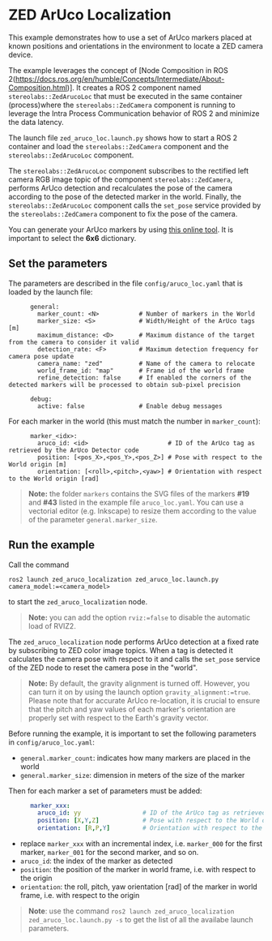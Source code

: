 # ZED ArUco Localization

This example demonstrates how to use a set of ArUco markers placed at known positions and orientations in the environment to locate a ZED camera device.

The example leverages the concept of [Node Composition in ROS 2(https://docs.ros.org/en/humble/Concepts/Intermediate/About-Composition.html)]. It creates a ROS 2 component named `stereolabs::ZedArucoLoc` that must be executed in the same container (process)where the `stereolabs::ZedCamera` component is running to leverage the Intra Process Communication behavior of ROS 2 and minimize the data latency.

The launch file `zed_aruco_loc.launch.py` shows how to start a ROS 2 container and load the `stereolabs::ZedCamera` component and the `stereolabs::ZedArucoLoc` component.

The `stereolabs::ZedArucoLoc` component subscribes to the rectified left camera RGB image topic of the component `stereolabs::ZedCamera`, performs ArUco detection and recalculates the pose of the camera according to the pose of the detected marker in the world. Finally, the `stereolabs::ZedArucoLoc` component calls the `set_pose` service provided by the `stereolabs::ZedCamera` component to fix the pose of the camera.

You can generate your ArUco markers by using [this online tool](https://chev.me/arucogen/). It is important to select the **6x6** dictionary.

## Set the parameters

The parameters are described in the file `config/aruco_loc.yaml` that is loaded by the launch file:

```
      general:
        marker_count: <N>           # Number of markers in the World
        marker_size: <S>            # Width/Height of the ArUco tags [m]
        maximum_distance: <D>       # Maximum distance of the target from the camera to consider it valid
        detection_rate: <F>         # Maximum detection frequency for camera pose update
        camera_name: "zed"          # Name of the camera to relocate
        world_frame_id: "map"       # Frame id of the world frame
        refine_detection: false     # If enabled the corners of the detected markers will be processed to obtain sub-pixel precision

      debug:
        active: false               # Enable debug messages
```

For each marker in the world (this must match the number in `marker_count`):

```
      marker_<idx>:
        aruco_id: <id>                      # ID of the ArUco tag as retrieved by the ArUco Detector code
        position: [<pos_X>,<pos_Y>,<pos_Z>] # Pose with respect to the World origin [m]
        orientation: [<roll>,<pitch>,<yaw>] # Orientation with respect to the World origin [rad]
```

> **Note:** the folder `markers` contains the SVG files of the markers **#19** and **#43** listed in the example file `aruco_loc.yaml`. 
You can use a vectorial editor (e.g. Inkscape) to resize them according to the value of the parameter `general.marker_size`.

## Run the example

Call the command 

`ros2 launch zed_aruco_localization zed_aruco_loc.launch.py camera_model:=<camera_model>` 

to start the `zed_aruco_localization` node.

> **Note:** you can add the option `rviz:=false` to disable the automatic load of RVIZ2.

The `zed_aruco_localization` node performs ArUco detection at a fixed rate by subscribing to ZED color image topics. When a tag is detected it calculates the camera pose with respect to it and calls the `set_pose` service of the ZED node to reset the camera pose in the "world".

> **Note:** By default, the gravity alignment is turned off. However, you can turn it on by using the launch option `gravity_alignment:=true`. Please note that for accurate ArUco re-location, it is crucial to ensure that the pitch and yaw values of each marker's orientation are properly set with respect to the Earth's gravity vector.

Before running the example, it is important to set the following parameters in `config/aruco_loc.yaml`:

* `general.marker_count`: indicates how many markers are placed in the world
* `general.marker_size`: dimension in meters of the size of the marker

Then for each marker a set of parameters must be added:

```yaml
      marker_xxx:
        aruco_id: yy                 # ID of the ArUco tag as retrieved by the ArUco Detector code
        position: [X,Y,Z]            # Pose with respect to the World origin [m]
        orientation: [R,P,Y]         # Orientation with respect to the World origin [rad]
```

* replace `marker_xxx` with an incremental index, i.e. `marker_000` for the first marker, `marker_001` for the second marker, and so on.
* `aruco_id`: the index of the marker as detected
* `position`: the position of the marker in world frame, i.e. with respect to the origin
* `orientation`: the roll, pitch, yaw orientation [rad] of the marker in world frame, i.e. with respect to the origin

> **Note**: use the command `ros2 launch zed_aruco_localization zed_aruco_loc.launch.py -s` to get the list of all the availabe launch  parameters.






